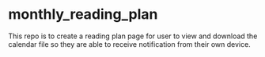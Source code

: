 # monthly_reading_plan
This repo is to create a reading plan page for user to view and download the calendar file so they are able to receive notification from their own device.

